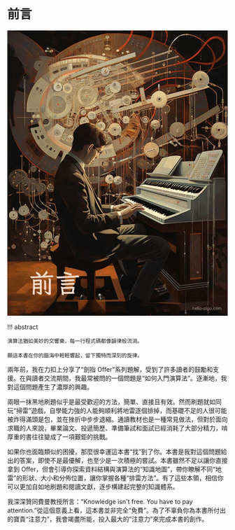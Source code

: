 # 前言

<div class="center-table" markdown>

![前言](../assets/covers/chapter_preface.jpg)

</div>

!!! abstract

    演算法猶如美妙的交響樂，每一行程式碼都像韻律般流淌。
    
    願這本書在你的腦海中輕輕響起，留下獨特而深刻的旋律。

兩年前，我在力扣上分享了“劍指 Offer”系列題解，受到了許多讀者的鼓勵和支援。在與讀者交流期間，我最常被問的一個問題是“如何入門演算法”。逐漸地，我對這個問題產生了濃厚的興趣。

兩眼一抹黑地刷題似乎是最受歡迎的方法，簡單、直接且有效。然而刷題就如同玩“掃雷”遊戲，自學能力強的人能夠順利將地雷逐個排掉，而基礎不足的人很可能被炸得滿頭是包，並在挫折中步步退縮。通讀教材也是一種常見做法，但對於面向求職的人來說，畢業論文、投遞簡歷、準備筆試和面試已經消耗了大部分精力，啃厚重的書往往變成了一項艱鉅的挑戰。

如果你也面臨類似的困擾，那麼很幸運這本書“找”到了你。本書是我對這個問題給出的答案，即使不是最優解，也至少是一次積極的嘗試。本書雖然不足以讓你直接拿到 Offer，但會引導你探索資料結構與演算法的“知識地圖”，帶你瞭解不同“地雷”的形狀、大小和分佈位置，讓你掌握各種“排雷方法”。有了這些本領，相信你可以更加自如地刷題和閱讀文獻，逐步構建起完整的知識體系。

我深深贊同費曼教授所言：“Knowledge isn't free. You have to pay attention.”從這個意義上看，這本書並非完全“免費”。為了不辜負你為本書所付出的寶貴“注意力”，我會竭盡所能，投入最大的“注意力”來完成本書的創作。
